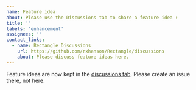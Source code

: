 ```yaml
---
name: Feature idea
about: Please use the Discussions tab to share a feature idea ⬆️
title: ''
labels: 'enhancement'
assignees: ''
contact_links:
  - name: Rectangle Discussions
    url: https://github.com/rxhanson/Rectangle/discussions
    about: Please discuss feature ideas here.
---
```


Feature ideas are now kept in the [discussions tab](https://github.com/rxhanson/Rectangle/discussions). Please create an issue there, not here.
